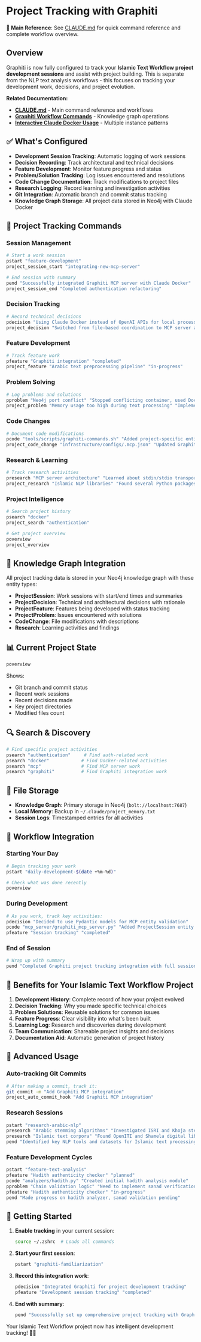 # Project Tracking with Graphiti

**📖 Main Reference**: See [CLAUDE.md](../../CLAUDE.md) for quick command reference and complete workflow overview.

## Overview

Graphiti is now fully configured to track your **Islamic Text Workflow project development sessions** and assist with project building. This is separate from the NLP text analysis workflows - this focuses on tracking your development work, decisions, and project evolution.

**Related Documentation:**
- **[CLAUDE.md](../../CLAUDE.md)** - Main command reference and workflows
- **[Graphiti Workflow Commands](GRAPHITI_WORKFLOW_COMMANDS.md)** - Knowledge graph operations
- **[Interactive Claude Docker Usage](CLAUDE_DOCKER_INTERACTIVE_USAGE.md)** - Multiple instance patterns

## ✅ What's Configured

- **Development Session Tracking**: Automatic logging of work sessions
- **Decision Recording**: Track architectural and technical decisions
- **Feature Development**: Monitor feature progress and status
- **Problem/Solution Tracking**: Log issues encountered and resolutions
- **Code Change Documentation**: Track modifications to project files
- **Research Logging**: Record learning and investigation activities
- **Git Integration**: Automatic branch and commit status tracking
- **Knowledge Graph Storage**: All project data stored in Neo4j with Claude Docker

## 🚀 Project Tracking Commands

### Session Management

```bash
# Start a work session
pstart "feature-development"
project_session_start "integrating-new-mcp-server"

# End session with summary
pend "Successfully integrated Graphiti MCP server with Claude Docker"
project_session_end "Completed authentication refactoring"
```

### Decision Tracking

```bash
# Record technical decisions
pdecision "Using Claude Docker instead of OpenAI APIs for local processing"
project_decision "Switched from file-based coordination to MCP server architecture"
```

### Feature Development

```bash
# Track feature work
pfeature "Graphiti integration" "completed"
project_feature "Arabic text preprocessing pipeline" "in-progress"
```

### Problem Solving

```bash
# Log problems and solutions
pproblem "Neo4j port conflict" "Stopped conflicting container, used Docker Compose"
project_problem "Memory usage too high during text processing" "Implemented batch processing"
```

### Code Changes

```bash
# Document code modifications
pcode "tools/scripts/graphiti-commands.sh" "Added project-specific entity types"
project_code_change "infrastructure/configs/.mcp.json" "Updated Graphiti server configuration"
```

### Research & Learning

```bash
# Track research activities
presearch "MCP server architecture" "Learned about stdin/stdio transport vs SSE"
project_research "Islamic NLP libraries" "Found several Python packages for Arabic text processing"
```

### Project Intelligence

```bash
# Search project history
psearch "docker"
project_search "authentication"

# Get project overview
poverview
project_overview
```

## 🧠 Knowledge Graph Integration

All project tracking data is stored in your Neo4j knowledge graph with these entity types:

- **ProjectSession**: Work sessions with start/end times and summaries
- **ProjectDecision**: Technical and architectural decisions with rationale
- **ProjectFeature**: Features being developed with status tracking
- **ProjectProblem**: Issues encountered with solutions
- **CodeChange**: File modifications with descriptions
- **Research**: Learning activities and findings

## 📊 Current Project State

```bash
poverview
```

Shows:
- Git branch and commit status
- Recent work sessions  
- Recent decisions made
- Key project directories
- Modified files count

## 🔍 Search & Discovery

```bash
# Find specific project activities
psearch "authentication"     # Find auth-related work
psearch "docker"            # Find Docker-related activities  
psearch "mcp"               # Find MCP server work
psearch "graphiti"          # Find Graphiti integration work
```

## 📁 File Storage

- **Knowledge Graph**: Primary storage in Neo4j (`bolt://localhost:7687`)
- **Local Memory**: Backup in `~/.claude/project_memory.txt`
- **Session Logs**: Timestamped entries for all activities

## 🔄 Workflow Integration

### Starting Your Day

```bash
# Begin tracking your work
pstart "daily-development-$(date +%m-%d)"

# Check what was done recently
poverview
```

### During Development

```bash
# As you work, track key activities:
pdecision "Decided to use Pydantic models for MCP entity validation"
pcode "mcp_server/graphiti_mcp_server.py" "Added ProjectSession entity type"
pfeature "Session tracking" "completed"
```

### End of Session

```bash
# Wrap up with summary
pend "Completed Graphiti project tracking integration with full session management"
```

## 🎯 Benefits for Your Islamic Text Workflow Project

1. **Development History**: Complete record of how your project evolved
2. **Decision Tracking**: Why you made specific technical choices
3. **Problem Solutions**: Reusable solutions for common issues
4. **Feature Progress**: Clear visibility into what's been built
5. **Learning Log**: Research and discoveries during development
6. **Team Communication**: Shareable project insights and decisions
7. **Documentation Aid**: Automatic generation of project history

## 🔧 Advanced Usage

### Auto-tracking Git Commits

```bash
# After making a commit, track it:
git commit -m "Add Graphiti MCP integration"
project_auto_commit_hook "Add Graphiti MCP integration"
```

### Research Sessions

```bash
pstart "research-arabic-nlp"
presearch "Arabic stemming algorithms" "Investigated ISRI and Khoja stemmers"
presearch "Islamic text corpora" "Found OpenITI and Shamela digital libraries"
pend "Identified key NLP tools and datasets for Islamic text processing"
```

### Feature Development Cycles

```bash
pstart "feature-text-analysis"
pfeature "Hadith authenticity checker" "planned"
pcode "analyzers/hadith.py" "Created initial hadith analysis module"
pproblem "Chain validation logic" "Need to implement sanad verification"
pfeature "Hadith authenticity checker" "in-progress"
pend "Made progress on hadith analyzer, sanad validation pending"
```

## 🚀 Getting Started

1. **Enable tracking** in your current session:
   ```bash
   source ~/.zshrc  # Loads all commands
   ```

2. **Start your first session**:
   ```bash
   pstart "graphiti-familiarization"
   ```

3. **Record this integration work**:
   ```bash
   pdecision "Integrated Graphiti for project development tracking"
   pfeature "Development session tracking" "completed"
   ```

4. **End with summary**:
   ```bash
   pend "Successfully set up comprehensive project tracking with Graphiti knowledge graphs"
   ```

Your Islamic Text Workflow project now has intelligent development tracking! 🧠✨